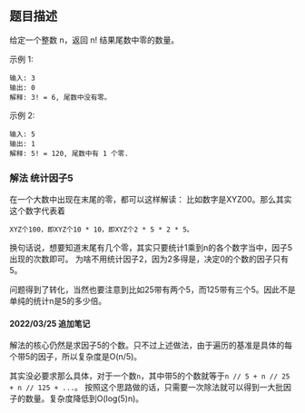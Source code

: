 ## 题目描述
给定一个整数 n，返回 n! 结果尾数中零的数量。

示例 1:
```
输入: 3
输出: 0
解释: 3! = 6, 尾数中没有零。
```
示例 2:
```
输入: 5
输出: 1
解释: 5! = 120, 尾数中有 1 个零.
```

### 解法 统计因子5
在一个大数中出现在末尾的零，都可以这样解读：
比如数字是XYZ00。那么其实这个数字代表着
```text
XYZ个100，即XYZ个10 * 10，即XYZ个2 * 5 * 2 * 5。
```

换句话说，想要知道末尾有几个零，其实只要统计1乘到n的各个数字当中，因子5出现的次数即可。
为啥不用统计因子2，因为2多得是，决定0的个数的因子只有5。

问题得到了转化，当然也要注意到比如25带有两个5，而125带有三个5。因此不是单纯的统计n是5的多少倍。

#### 2022/03/25 追加笔记
解法的核心仍然是求因子5的个数。只不过上述做法，由于遍历的基准是具体的每个带5的因子，所以复杂度是O(n/5)。

其实没必要求那么具体，对于一个数`n`，其中带5的个数就等于`n // 5 + n // 25 + n // 125 + ...`。
按照这个思路做的话，只需要一次除法就可以得到一大批因子的数量。复杂度降低到O(log(5)n)。